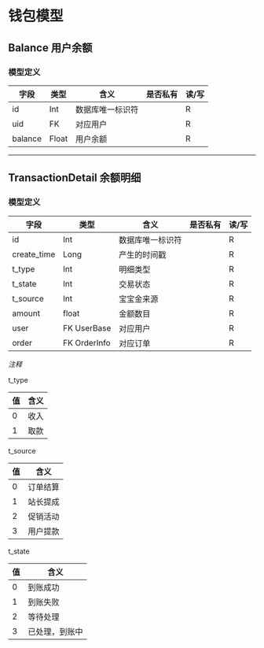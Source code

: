 #  钱包模型

## Balance 用户余额

### 模型定义

| 字段          | 类型   | 含义           | 是否私有 | 读/写 |
| ------------- | ------ | -------------- | -------- | ----- |
| id            | Int    | 数据库唯一标识符 |          | R     |
| uid           | FK     | 对应用户         |        | R   |
| balance       | Float  | 用户余额       |          | R     |

--------



## TransactionDetail 余额明细

### 模型定义

| 字段          | 类型   | 含义           | 是否私有 | 读/写 |
| ------------- | ------ | -------------- | -------- | ----- |
| id            | Int    | 数据库唯一标识符 |          | R     |
| create_time   |Long    | 产生的时间戳   |          | R      |
| t_type | Int  | 明细类型       |         | R         |
| t_state | Int | 交易状态 | | R |
| t_source | Int | 宝宝金来源 | | R |
| amount        | float  |  金额数目        |       | R     |
| user          | FK UserBase | 对应用户         |        | R   |
| order      | FK OrderInfo | 对应订单       |          | R     |

*注释*

t_type

| 值 | 含义|
|----|----|
| 0  | 收入 |
| 1 |取款|

t_source

| 值   | 含义     |
| ---- | -------- |
| 0    | 订单结算 |
| 1    | 站长提成 |
| 2    | 促销活动 |
| 3    | 用户提款 |

t_state

| 值   | 含义           |
| ---- | -------------- |
| 0    | 到账成功       |
| 1    | 到账失败       |
| 2    | 等待处理       |
| 3    | 已处理，到账中 |


